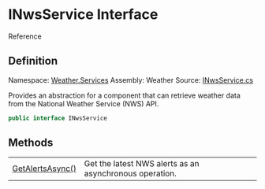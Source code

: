 # INwsService Interface

Reference

## Definition

Namespace: [Weather.Services](Weather-Services.md)
Assembly: Weather
Source: [INwsService.cs](https://github.com/walton713/weather/blob/master/Source/Weather/Services/INwsService.cs)

Provides an abstraction for a component that can retrieve weather data from the National Weather Service (NWS) API.

```C#
public interface INwsService
```

## Methods

<table>
<tr>
<td><a href="GetAlertsAsync.md#GetAlertsAsync()">GetAlertsAsync()</a></td>
<td>Get the latest NWS alerts as an asynchronous operation.</td>
</tr>
</table>

<seealso>
<category ref="wrs">
<a href="NwsService.md"/>
</category>
</seealso>

